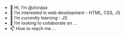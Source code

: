 - 👋 Hi, I’m @zivrapa
- 👀 I’m interested in web development - HTML, CSS, JS
- 🌱 I’m currently learning  - JS
- 💞️ I’m looking to collaborate on ...
- 📫 How to reach me ...

<!---
zivrapa/zivrapa is a ✨ special ✨ repository because its `README.md` (this file) appears on your GitHub profile.
You can click the Preview link to take a look at your changes.
--->
